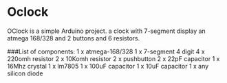 Oclock
======

OClock is a simple Arduino project. a clock with 7-segment display an atmega 168/328 and 2 buttons and 6 resistors.


###List of components:
    1 x atmega-168/328
    1 x 7-segment 4 digit 
    4 x 220omh resistor 
    2 x 10Komh resistor
    2 x pushbutton
    2 x 22pF capacitor
    1 x 16Mhz crystal
    1 x lm7805
    1 x 100uF capacitor
    1 x 10uF capacitor
    1 x any silicon diode
